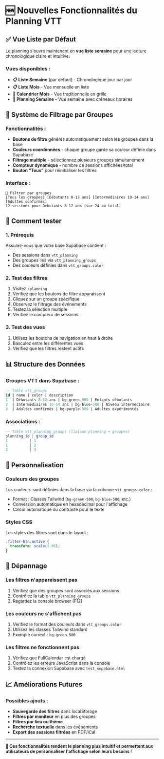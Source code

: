 # 🆕 Nouvelles Fonctionnalités du Planning VTT

## ✅ Vue Liste par Défaut

Le planning s'ouvre maintenant en **vue liste semaine** pour une lecture chronologique claire et intuitive.

### Vues disponibles :
- **📋 Liste Semaine** (par défaut) - Chronologique jour par jour
- **📋 Liste Mois** - Vue mensuelle en liste
- **📅 Calendrier Mois** - Vue traditionnelle en grille
- **📅 Planning Semaine** - Vue semaine avec créneaux horaires

## 🎯 Système de Filtrage par Groupes

### Fonctionnalités :
- **Boutons de filtre** générés automatiquement selon les groupes dans la base
- **Couleurs coordonnées** - chaque groupe garde sa couleur définie dans Supabase
- **Filtrage multiple** - sélectionnez plusieurs groupes simultanément
- **Compteur dynamique** - nombre de sessions affichées/total
- **Bouton "Tous"** pour réinitialiser les filtres

### Interface :
```
🎯 Filtrer par groupes
[Tous les groupes] [Débutants 8-12 ans] [Intermédiaires 10-14 ans] [Adultes confirmés]
12 sessions pour Débutants 8-12 ans (sur 24 au total)
```

## 🔧 Comment tester

### 1. Prérequis
Assurez-vous que votre base Supabase contient :
- Des sessions dans `vtt_planning`
- Des groupes liés via `vtt_planning_groups`
- Des couleurs définies dans `vtt_groups.color`

### 2. Test des filtres
1. Visitez `/planning`
2. Vérifiez que les boutons de filtre apparaissent
3. Cliquez sur un groupe spécifique
4. Observez le filtrage des événements
5. Testez la sélection multiple
6. Vérifiez le compteur de sessions

### 3. Test des vues
1. Utilisez les boutons de navigation en haut à droite
2. Basculez entre les différentes vues
3. Vérifiez que les filtres restent actifs

## 📊 Structure des Données

### Groupes VTT dans Supabase :
```sql
-- Table vtt_groups
id | name | color | description
1  | Débutants 8-12 ans | bg-green-500 | Enfants débutants
2  | Intermédiaires 10-14 ans | bg-blue-500 | Niveau intermédiaire
3  | Adultes confirmés | bg-purple-500 | Adultes expérimentés
```

### Associations :
```sql
-- Table vtt_planning_groups (liaison planning ↔ groupes)
planning_id | group_id
1          | 1
1          | 2
2          | 3
```

## 🎨 Personnalisation

### Couleurs des groupes
Les couleurs sont définies dans la base via la colonne `vtt_groups.color` :
- Format : Classes Tailwind (`bg-green-500`, `bg-blue-500`, etc.)
- Conversion automatique en hexadécimal pour l'affichage
- Calcul automatique du contraste pour le texte

### Styles CSS
Les styles des filtres sont dans le layout :
```css
.filter-btn.active {
  transform: scale(1.05);
}
```

## 🐛 Dépannage

### Les filtres n'apparaissent pas
1. Vérifiez que des groupes sont associés aux sessions
2. Contrôlez la table `vtt_planning_groups`
3. Regardez la console browser (F12)

### Les couleurs ne s'affichent pas
1. Vérifiez le format des couleurs dans `vtt_groups.color`
2. Utilisez les classes Tailwind standard
3. Exemple correct : `bg-green-500`

### Les filtres ne fonctionnent pas
1. Vérifiez que FullCalendar est chargé
2. Contrôlez les erreurs JavaScript dans la console
3. Testez la connexion Supabase avec `test_supabase.html`

## 📈 Améliorations Futures

### Possibles ajouts :
- **Sauvegarde des filtres** dans localStorage
- **Filtres par moniteur** en plus des groupes
- **Filtres par lieu ou thème**
- **Recherche textuelle** dans les événements
- **Export des sessions filtrées** en PDF/iCal

---

**🎯 Ces fonctionnalités rendent le planning plus intuitif et permettent aux utilisateurs de personnaliser l'affichage selon leurs besoins !**

